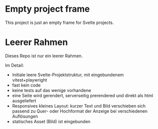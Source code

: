 # Empty project frame

This project is just an empty frame for Svelte projects.

# Leerer Rahmen

Dieses Repo ist nur ein leerer Rahmen. 

Im Detail:

* Initiale leere Svelte-Projektstruktur, mit eingebundenem vitest+playwright
* fast kein code
* keine tests auf das wenige vorhandene
* eine Seite wird gerendert, serverseitig prerendered und direkt als html ausgeliefert
* Responsives kleines Layout: kurzer Text und Bild verschieben sich passend zu Quer- oder Hochformat der Anzeige bei verschiedenen Auflösungen
* statisches Asset (Bild) ist eingebunden

